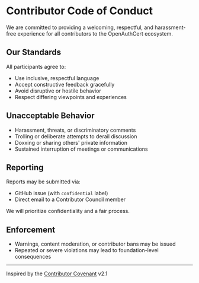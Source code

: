 # Contributor Code of Conduct

We are committed to providing a welcoming, respectful, and harassment-free experience for all contributors to the OpenAuthCert ecosystem.

## Our Standards

All participants agree to:

- Use inclusive, respectful language
- Accept constructive feedback gracefully
- Avoid disruptive or hostile behavior
- Respect differing viewpoints and experiences

## Unacceptable Behavior

- Harassment, threats, or discriminatory comments
- Trolling or deliberate attempts to derail discussion
- Doxxing or sharing others' private information
- Sustained interruption of meetings or communications

## Reporting

Reports may be submitted via:
- GitHub issue (with `confidential` label)
- Direct email to a Contributor Council member

We will prioritize confidentiality and a fair process.

## Enforcement

- Warnings, content moderation, or contributor bans may be issued
- Repeated or severe violations may lead to foundation-level consequences

---

Inspired by the [Contributor Covenant](https://www.contributor-covenant.org/) v2.1
